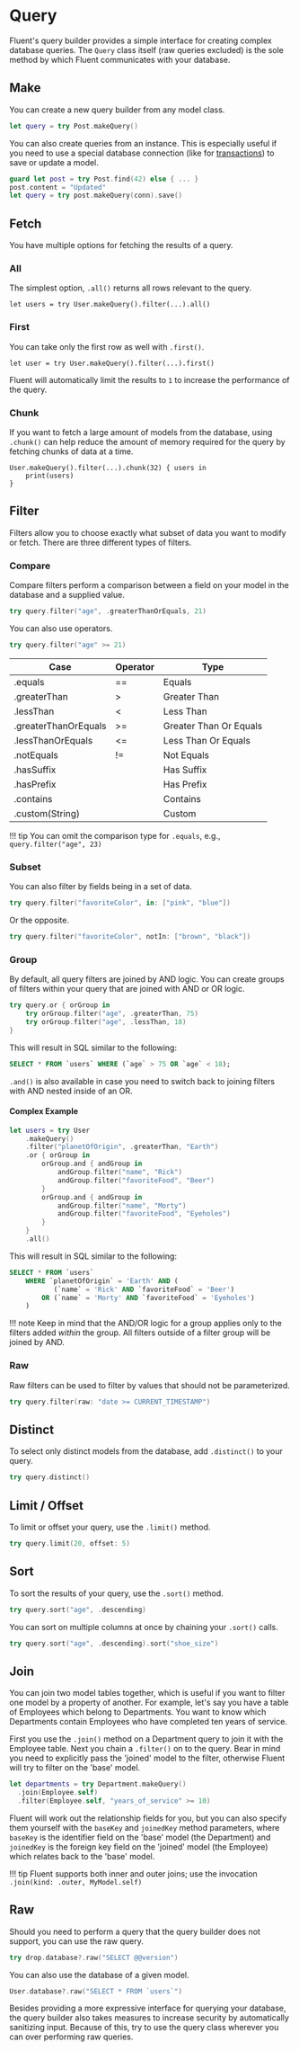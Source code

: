 # Query

Fluent's query builder provides a simple interface for creating complex database queries. The `Query` class itself (raw queries excluded) is the sole method by which Fluent communicates with your database.

## Make

You can create a new query builder from any model class.

```swift
let query = try Post.makeQuery()
```

You can also create queries from an instance. This is especially useful if you need to use a special
database connection (like for [transactions](database.md#Transactions)) to save or update a model.

```swift
guard let post = try Post.find(42) else { ... }
post.content = "Updated"
let query = try post.makeQuery(conn).save()
```

## Fetch

You have multiple options for fetching the results of a query.

### All

The simplest option, `.all()` returns all rows relevant to the query.

```
let users = try User.makeQuery().filter(...).all()
```

### First

You can take only the first row as well with `.first()`.

```
let user = try User.makeQuery().filter(...).first()
```

Fluent will automatically limit the results to `1` to increase
the performance of the query.

### Chunk

If you want to fetch a large amount of models from the database, using `.chunk()` can help reduce the
amount of memory required for the query by fetching chunks of data at a time.

```
User.makeQuery().filter(...).chunk(32) { users in
	print(users)
}
```

## Filter

Filters allow you to choose exactly what subset of data you want to modify or fetch. There are three different
types of filters.

### Compare

Compare filters perform a comparison between a field on your model in the database and a supplied value.

```swift
try query.filter("age", .greaterThanOrEquals, 21)
```

You can also use operators.

```swift
try query.filter("age" >= 21)
```

| Case                 | Operator | Type                   |
|----------------------|----------|------------------------|
| .equals              | ==       | Equals                 |
| .greaterThan         | >        | Greater Than           |
| .lessThan            | <        | Less Than              |
| .greaterThanOrEquals | >=       | Greater Than Or Equals |
| .lessThanOrEquals    | <=       | Less Than Or Equals    |
| .notEquals           | !=       | Not Equals             |
| .hasSuffix           |          | Has Suffix             |
| .hasPrefix           |          | Has Prefix             |
| .contains            |          | Contains               |
| .custom(String)      |          | Custom                 |

!!! tip
	You can omit the comparison type for `.equals`, e.g., `query.filter("age", 23)`


### Subset

You can also filter by fields being in a set of data.

```swift
try query.filter("favoriteColor", in: ["pink", "blue"])
```

Or the opposite.


```swift
try query.filter("favoriteColor", notIn: ["brown", "black"])
```

### Group

By default, all query filters are joined by AND logic. You can create groups of filters within
your query that are joined with AND or OR logic.

```swift
try query.or { orGroup in
    try orGroup.filter("age", .greaterThan, 75)
    try orGroup.filter("age", .lessThan, 18)
}
```

This will result in SQL similar to the following:


```sql
SELECT * FROM `users` WHERE (`age` > 75 OR `age` < 18);
```

`.and()` is also available in case you need to switch back to joining filters with AND nested inside of an OR.

#### Complex Example

```swift
let users = try User
	.makeQuery()
	.filter("planetOfOrigin", .greaterThan, "Earth")
	.or { orGroup in
		orGroup.and { andGroup in
			andGroup.filter("name", "Rick")
			andGroup.filter("favoriteFood", "Beer")
		}
		orGroup.and { andGroup in
			andGroup.filter("name", "Morty")
			andGroup.filter("favoriteFood", "Eyeholes")
		}
	}
	.all()
```

This will result in SQL similar to the following:

```sql
SELECT * FROM `users`
	WHERE `planetOfOrigin` = 'Earth' AND (
		   (`name` = 'Rick' AND `favoriteFood` = 'Beer')
		OR (`name` = 'Morty' AND `favoriteFood` = 'Eyeholes')
	)
```

!!! note
	Keep in mind that the AND/OR logic for a group applies only to the filters added _within_ the group. All filters outside of a filter group will be joined by AND.

### Raw

Raw filters can be used to filter by values that should not be parameterized.

```swift
try query.filter(raw: "date >= CURRENT_TIMESTAMP")
```

## Distinct

To select only distinct models from the database, add `.distinct()` to your query.

```swift
try query.distinct()
```

## Limit / Offset

To limit or offset your query, use the `.limit()` method.

```swift
try query.limit(20, offset: 5)
```

## Sort

To sort the results of your query, use the `.sort()` method.

```swift
try query.sort("age", .descending)
```

You can sort on multiple columns at once by chaining your `.sort()` calls.

```swift
try query.sort("age", .descending).sort("shoe_size")
```

## Join

You can join two model tables together, which is useful if you want to filter one model by a property of another.
For example, let's say you have a table of Employees which belong to Departments. You want to know which
Departments contain Employees who have completed ten years of service.

First you use the `.join()` method on a Department query to join it with the Employee table. Next you chain a
`.filter()` on to the query. Bear in mind you need to explicitly pass the 'joined' model to the filter, otherwise
Fluent will try to filter on the 'base' model.

```swift
let departments = try Department.makeQuery()
  .join(Employee.self)
  .filter(Employee.self, "years_of_service" >= 10)
```

Fluent will work out the relationship fields for you, but you can also specify them yourself with the `baseKey`
and `joinedKey` method parameters, where `baseKey` is the identifier field on the 'base' model (the Department)
and `joinedKey` is the foreign key field on the 'joined' model (the Employee) which relates back to the 'base' model.

!!! tip
  Fluent supports both inner and outer joins; use the invocation `.join(kind: .outer, MyModel.self)`

## Raw

Should you need to perform a query that the query builder does not support, you can use the raw query.

```swift
try drop.database?.raw("SELECT @@version")
```

You can also use the database of a given model.

```swift
User.database?.raw("SELECT * FROM `users`")
```

Besides providing a more expressive interface for querying your database, the query builder also takes measures to increase security by automatically sanitizing input. Because of this, try to use the query class wherever you can over performing raw queries.
